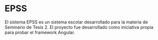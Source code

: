 # EPSS

El sistema EPSS es un sistema escolar desarrollado para la materia de Seminario de Tesis 2. El proyecto fue desarrollado como iniciativa propia para probar el framework Angular.
